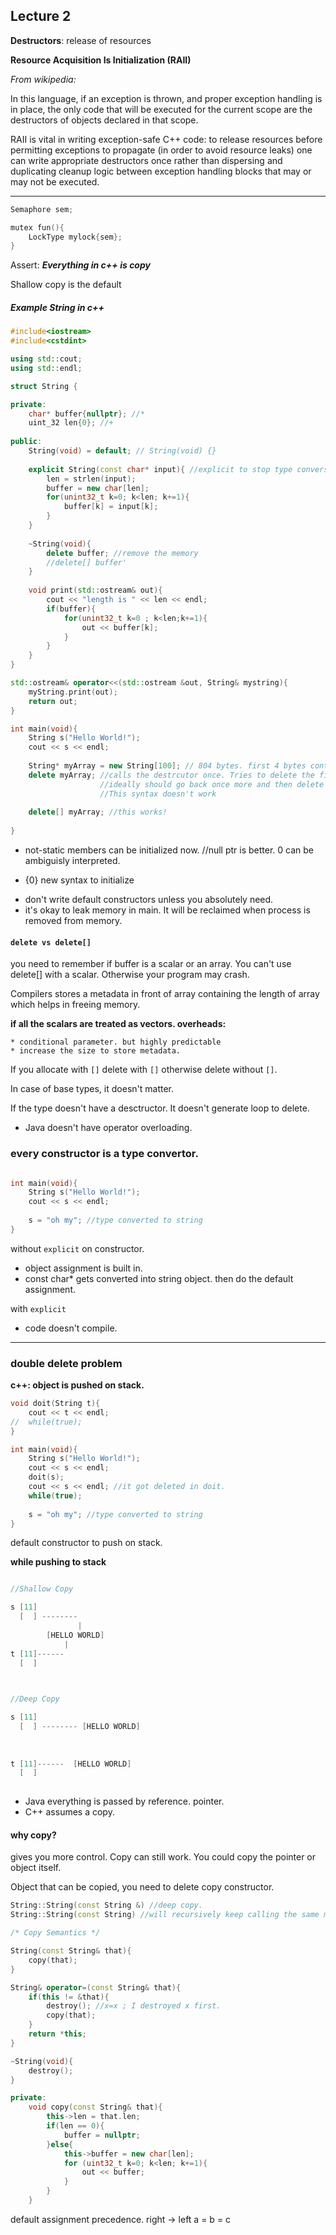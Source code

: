 ## Lecture 2


**Destructors**: release of resources

**Resource Acquisition Is Initialization (RAII)**

*From wikipedia:*

In this language, if an exception is thrown, and proper exception handling is in place, the only code that will be executed for the current scope are the destructors of objects declared in that scope.

RAII is vital in writing exception-safe C++ code: to release resources before permitting exceptions to propagate (in order to avoid resource leaks) one can write appropriate destructors once rather than dispersing and duplicating cleanup logic between exception handling blocks that may or may not be executed.

---

```c++
Semaphore sem;

mutex fun(){
	LockType mylock{sem};
}

```

Assert: ***Everything in c++ is copy***

Shallow copy is the default

##### Example String in c++

```c++
#include<iostream>
#include<cstdint>

using std::cout;
using std::endl;

struct String {

private:
	char* buffer{nullptr}; //*
	uint_32 len{0}; //+
	
public:
	String(void) = default; // String(void) {}
	
	explicit String(const char* input){ //explicit to stop type conversion.
		len = strlen(input);
		buffer = new char[len];
		for(unint32_t k=0; k<len; k+=1){
			buffer[k] = input[k];
		}
	}
	
	~String(void){
		delete buffer; //remove the memory
		//delete[] buffer'
	}
	
	void print(std::ostream& out){
		cout << "length is " << len << endl;
		if(buffer){
			for(unint32_t k=0 ; k<len;k+=1){
				out << buffer[k];
			}
		}
	}
}

std::ostream& operator<<(std::ostream &out, String& mystring){
	myString.print(out);
	return out;
}

int main(void){
	String s("Hello World!");
	cout << s << endl;
	
	String* myArray = new String[100]; // 804 bytes. first 4 bytes contain 100
	delete myArray; //calls the destrcutor once. Tries to delete the first element.
					//ideally should go back once more and then delete
					//This syntax doesn't work
					
	delete[] myArray; //this works!
		
}

```

* not-static members can be initialized now. //null ptr is better. 0 can be ambiguisly interpreted. 
+ {0} new syntax to initialize
* don't write default constructors unless you absolutely need.
* it's okay to leak memory in main. It will be reclaimed when process is removed from memory.

#### `delete vs delete[]`
you need to remember if buffer is a scalar or an array. You can't use delete[] with a scalar. Otherwise your program may crash. 

Compilers stores a metadata in front of array containing the length of array which helps in freeing memory.

**if all the scalars are treated as vectors. overheads:**

	* conditional parameter. but highly predictable
	* increase the size to store metadata.
	

If you allocate with `[]` delete with `[]` otherwise delete without `[]`.

In case of base types, it doesn't matter.

If the type doesn't have a desctructor. It doesn't generate loop to delete.

* Java doesn't have operator overloading.

### every constructor is a type convertor.

```c++

int main(void){
	String s("Hello World!");
	cout << s << endl;
	
	s = "oh my"; //type converted to string		
}


```

without `explicit` on constructor.

* object assignment is built in.
* const char* gets converted into string object. then do the default assignment.

with `explicit`

* code doesn't compile.

---

### double delete problem

**c++: object is pushed on stack.**

```c++
void doit(String t){
	cout << t << endl;
//	while(true); 
}

int main(void){
	String s("Hello World!");
	cout << s << endl;
	doit(s);
	cout << s << endl; //it got deleted in doit.
	while(true);
	
	s = "oh my"; //type converted to string		
}


```

default constructor to push on stack. 

**while pushing to stack**

```c++

//Shallow Copy

s [11]
  [  ] --------
	  		   |
		[HELLO WORLD]
			|
t [11]------
  [  ]
  
```

```c++

//Deep Copy

s [11]
  [  ] -------- [HELLO WORLD]
	  		   
		
			
t [11]------  [HELLO WORLD]
  [  ]
  
```

		
* Java everything is passed by reference. pointer.
* C++ assumes a copy.

#### why copy?

gives you more control. Copy can still work. You could copy the pointer or object itself.

Object that can be copied, you need to delete copy constructor.

```c++
String::String(const String &) //deep copy.
String::String(const String) //will recursively keep calling the same method.
```

```c++
/* Copy Semantics */

String(const String& that){
	copy(that);
}

String& operator=(const String& that){
	if(this != &that){
		destroy(); //x=x ; I destroyed x first.
		copy(that);	
	}
	return *this;
}

~String(void){
	destroy();
}

private:
	void copy(const String& that){
		this->len = that.len;
		if(len == 0){
			buffer = nullptr;
		}else{
			this->buffer = new char[len];
			for (uint32_t k=0; k<len; k+=1){
				out << buffer;
			}
		}		
	}

```

default assignment precedence. right -> left
a = b = c
